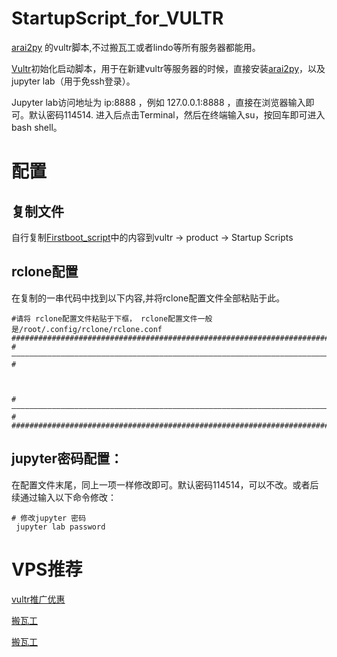 # StartupScript_for_VULTR
[arai2py](https://github.com/SuperMore/Aria2Py) 的vultr脚本,不过搬瓦工或者lindo等所有服务器都能用。

[Vultr](https://www.vultr.com/?ref=8126287)初始化启动脚本，用于在新建vultr等服务器的时候，直接安装[arai2py](https://github.com/SuperMore/Aria2Py)，以及jupyter lab（用于免ssh登录）。

Jupyter lab访问地址为 ip:8888 ，例如 127.0.0.1:8888 ，直接在浏览器输入即可。默认密码114514. 进入后点击Terminal，然后在终端输入su，按回车即可进入bash shell。



# 配置
## 复制文件
自行复制[Firstboot_script](https://github.com/SuperMore/StartupScript_for_VULTR/blob/main/Firstboot_script)中的内容到vultr -> product -> Startup Scripts 

## rclone配置
在复制的一串代码中找到以下内容,并将rclone配置文件全部粘贴于此。

```
#请将 rclone配置文件粘贴于下框， rclone配置文件一般是/root/.config/rclone/rclone.conf
##############################################################################################
#————————————————————————————————————————————————————————————————————————————————————————————#



#————————————————————————————————————————————————————————————————————————————————————————————#
##############################################################################################
```

## jupyter密码配置：
在配置文件末尾，同上一项一样修改即可。默认密码114514，可以不改。或者后续通过输入以下命令修改：
```
# 修改jupyter 密码
 jupyter lab password
```
# VPS推荐
[vultr推广优惠](https://www.vultr.com/?ref=8126287)

[搬瓦工](https://bwh81.net/aff.php?aff=63547) 

[搬瓦工](https://bandwagonhost.com/aff.php?aff=63547)
